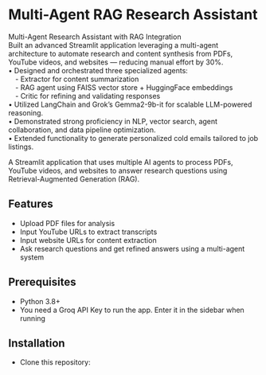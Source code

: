 # Multi-Agent RAG Research Assistant

Multi-Agent Research Assistant with RAG Integration <br>
Built an advanced Streamlit application leveraging a multi-agent architecture to automate research and content synthesis from PDFs, YouTube videos, and websites — reducing manual effort by 30%. <br>
  • Designed and orchestrated three specialized agents:<br>
   - Extractor for content summarization <br>
   - RAG agent using FAISS vector store + HuggingFace embeddings <br>
   - Critic for refining and validating responses <br>
  • Utilized LangChain and Grok’s Gemma2-9b-it for scalable LLM-powered reasoning. <br>
  • Demonstrated strong proficiency in NLP, vector search, agent collaboration, and data pipeline optimization. <br>
  • Extended functionality to generate personalized cold emails tailored to job listings. <br>

A Streamlit application that uses multiple AI agents to process PDFs, YouTube videos, and websites to answer research questions using Retrieval-Augmented Generation (RAG). <br>

## Features
- Upload PDF files for analysis
- Input YouTube URLs to extract transcripts
- Input website URLs for content extraction
- Ask research questions and get refined answers using a multi-agent system

## Prerequisites
- Python 3.8+
- You need a Groq API Key to run the app. Enter it in the sidebar when running

## Installation
- Clone this repository:

